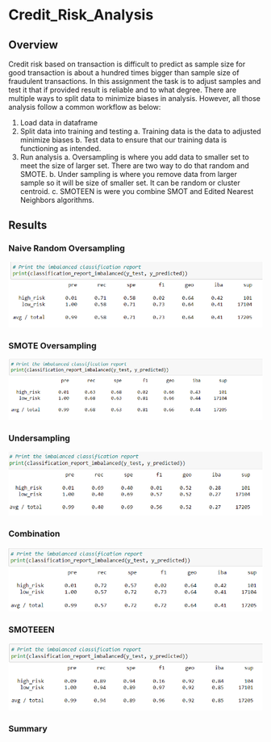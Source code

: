 # Credit_Risk_Analysis

## Overview 
Credit risk based on transaction is difficult to predict as sample size for good transaction is about a hundred times bigger than sample size of fraudulent transactions. In this assignment the task is to adjust samples and test it that if provided result is reliable and to what degree. There are multiple ways to split data to minimize biases in analysis. However, all those analysis follow a common workflow as below: 
1. Load data in dataframe 
2. Split data into training and testing
    a. Training data is the data to adjusted minimize biases 
    b. Test data to ensure that our training data is functioning as intended. 
3. Run analysis
    a. Oversampling is where you add data to smaller set to meet the size of larger set. There are two way to do that random and SMOTE. 
    b. Under sampling is where you remove data from larger sample so it will be size of smaller set. It can be random or cluster centroid. 
    c. SMOTEEN is were you combine SMOT and Edited Nearest Neighbors algorithms.

## Results

### Naive Random Oversampling
![](./images/1.PNG)


### SMOTE Oversampling 
![](./images/2.PNG)

### Undersampling
![](./images/3.PNG)


### Combination
![](./images/4.PNG)


### SMOTEEEN
![](./images/5.PNG)


### Summary 








